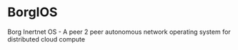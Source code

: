 # BorgIOS
Borg Inertnet OS -  A peer 2 peer autonomous network operating system for distributed cloud compute 
